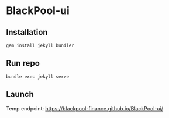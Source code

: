 # BlackPool-ui

## Installation

`gem install jekyll bundler`

## Run repo

`bundle exec jekyll serve`

## Launch

Temp endpoint: https://blackpool-finance.github.io/BlackPool-ui/
